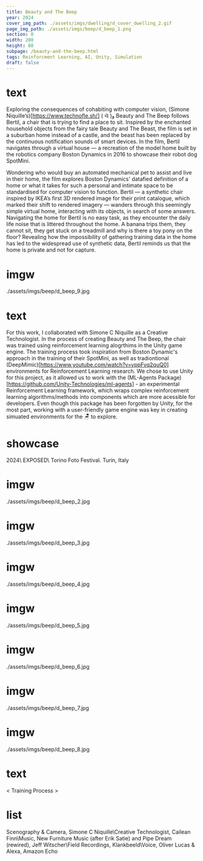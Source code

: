 ```yaml
---
title: Beauty and The Beep
year: 2024
cover_img_path: ./assets/imgs/dwelling/d_cover_dwelling_2.gif
page_img_path: ./assets/imgs/beep/d_beep_1.png
section: 0
width: 200
height: 80
subpage: /beauty-and-the-beep.html
tags: Reinforcment Learning, AI, Unity, Simulation
draft: false
---
```

# text
Exploring the consequences of cohabiting with computer vision, (Simone Niquille’s)[https://www.technofle.sh/] ( ᐛ )و Beauty and The Beep follows Bertil, a chair that is trying to find a place to sit. Inspired by the enchanted household objects from the fairy tale Beauty and The Beast, the film is set in a suburban home instead of a castle, and the beast has been replaced by the continuous notification sounds of smart devices. In the film, Bertil navigates through a virtual house — a recreation of the model home built by the robotics company Boston Dynamics in 2016 to showcase their robot dog SpotMini.

Wondering who would buy an automated mechanical pet to assist and live in their home, the film explores Boston Dynamics' datafied definition of a home or what it takes for such a personal and intimate space to be standardised for computer vision to function. Bertil — a synthetic chair inspired by IKEA’s first 3D rendered image for their print catalogue, which marked their shift to rendered imagery — wanders through this seemingly simple virtual home, interacting with its objects, in search of some answers. Navigating the home for Bertil is no easy task, as they encounter the daily life noise that is littered throughout the home. A banana trips them, they cannot sit, they get stuck on a treadmill and why is there a toy pony on the floor? Revealing how the impossibility of gathering training data in the home has led to the widespread use of synthetic data, Bertil reminds us that the home is private and not for capture.
# imgw
./assets/imgs/beep/d_beep_9.jpg
# text
For this work, I collaborated with Simone C Niquille as a Creative Technologist. In the process of creating Beauty and The Beep, the chair was trained using reinforcement learning alogrthims in the Unity game engine. The training process took inspiration from Boston Dynamic's approach in the training of their SpotMini, as well as tradiontional (DeepMimic)[https://www.youtube.com/watch?v=vppFvq2quQ0] environments for Reinforcement Learning research. We chose to use Unity for this project, as it allowed us to work with the (ML-Agents Package)[https://github.com/Unity-Technologies/ml-agents] - an experimental Reinforcement Learning framework, which wraps complex reinforcement learning algorithms/methods into components which are more acessible for developers. Even though this package has been forgotten by Unity, for the most part, working with a user-friendly game engine was key in creating simuated environments for the 🪑 to explore. 

# showcase
2024\ EXPOSED\ Torino Foto Festival. Turin, Italy
# imgw
./assets/imgs/beep/d_beep_2.jpg
# imgw
./assets/imgs/beep/d_beep_3.jpg
# imgw
./assets/imgs/beep/d_beep_4.jpg
# imgw
./assets/imgs/beep/d_beep_5.jpg
# imgw
./assets/imgs/beep/d_beep_6.jpg
# imgw
./assets/imgs/beep/d_beep_7.jpg
# imgw
./assets/imgs/beep/d_beep_8.jpg

# text
< Training Process >

# list
Scenography & Camera, Simone C Niquille\Creative Technologist, Cailean Finn\Music, New Furniture Music (after Erik Satie) and Pipe Dream (rewired), Jeff Witscher\Field Recordings, Klankbeeld\Voice, Oliver Lucas & Alexa, Amazon Echo
